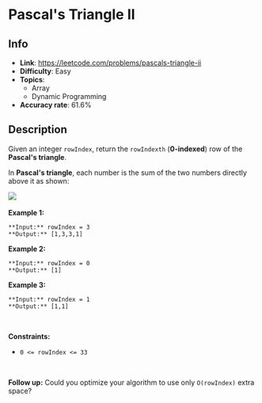 # Pascal's Triangle II

## Info  
- **Link**: https://leetcode.com/problems/pascals-triangle-ii
- **Difficulty**: Easy  
- **Topics**:   
    - Array
    - Dynamic Programming
- **Accuracy rate**: 61.6%  

## Description  
    
Given an integer `rowIndex`, return the `rowIndexth` (**0-indexed**) row of the **Pascal's triangle**.


In **Pascal's triangle**, each number is the sum of the two numbers directly above it as shown:


![](https://upload.wikimedia.org/wikipedia/commons/0/0d/PascalTriangleAnimated2.gif)
 


**Example 1:**



```
**Input:** rowIndex = 3
**Output:** [1,3,3,1]

```
**Example 2:**



```
**Input:** rowIndex = 0
**Output:** [1]

```
**Example 3:**



```
**Input:** rowIndex = 1
**Output:** [1,1]

```

 


**Constraints:**


* `0 <= rowIndex <= 33`


 


**Follow up:** Could you optimize your algorithm to use only `O(rowIndex)` extra space?


  
    